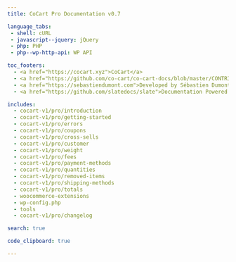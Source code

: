 ```yaml
---
title: CoCart Pro Documentation v0.7

language_tabs:
 - shell: cURL
 - javascript--jquery: jQuery
 - php: PHP
 - php--wp-http-api: WP API

toc_footers:
  - <a href="https://cocart.xyz">CoCart</a>
  - <a href="https://github.com/co-cart/co-cart-docs/blob/master/CONTRIBUTING.md">Contribute to Documentation</a>
  - <a href="https://sebastiendumont.com">Developed by Sébastien Dumont</a>
  - <a href="https://github.com/slatedocs/slate">Documentation Powered by Slate</a>

includes:
  - cocart-v1/pro/introduction
  - cocart-v1/pro/getting-started
  - cocart-v1/pro/errors
  - cocart-v1/pro/coupons
  - cocart-v1/pro/cross-sells
  - cocart-v1/pro/customer
  - cocart-v1/pro/weight
  - cocart-v1/pro/fees
  - cocart-v1/pro/payment-methods
  - cocart-v1/pro/quantities
  - cocart-v1/pro/removed-items
  - cocart-v1/pro/shipping-methods
  - cocart-v1/pro/totals
  - woocommerce-extensions
  - wp-config.php
  - tools
  - cocart-v1/pro/changelog

search: true

code_clipboard: true

---
```

